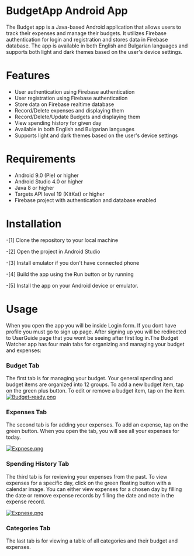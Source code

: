 
# BudgetApp Android App

The Budget app is a Java-based Android application that allows users to track their expenses and manage their budgets. It utilizes Firebase authentication for login and registration and stores data in Firebase database. The app is available in both English and Bulgarian languages and supports both light and dark themes based on the user's device settings.


# Features

- User authentication using Firebase authentication
- User registration using Firebase authentication
- Store data on Firebase realtime database
- Record/Delete expenses and displaying them
- Record/Delete/Update Budgets and displaying them
- View spending history for given day
- Available in both English and Bulgarian languages
- Supports light and dark themes based on the user's device settings




# Requirements
- Android 9.0 (Pie) or higher
- Android Studio 4.0 or higher
- Java 8 or higher
- Targets API level 19 (KitKat) or higher
- Firebase project with authentication and database enabled
# Installation
   -[1] Clone the repository to your local machine

   
   -[2] Open the project in Android Studio

   -[3] Install emulator if you don't have connected phone
   
   -[4] Build the app using the Run button or by running

   -[5] Install the app on your Android device or emulator.
# Usage
When you open the app you will be inside Login form. If you dont have profile you must go to sign up page. After signing up you will be redirected to UserGuide page that you wont be seeing after first log in.The Budget Watcher app has four main tabs for organizing and managing your budget and expenses:


### Budget Tab
The first tab is for managing your budget. Your general spending and budget items are organized into 12 groups. To add a new budget item, tap on the green plus button. To edit or remove a budget item, tap on the item.
[![Budget-ready.png](https://i.postimg.cc/PJHWZKq2/Budget-ready.png)](https://postimg.cc/Vr70PqnC)

### Expenses Tab
The second tab is for adding your expenses. To add an expense, tap on the green button. When you open the tab, you will see all your expenses for today.

[![Expnese.png](https://i.postimg.cc/hjrpMh5L/Expnese.png)](https://postimg.cc/DJSrwfF0)

### Spending History Tab

The third tab is for reviewing your expenses from the past. To view expenses for a specific day, click on the green floating button with a calendar image. You can either view expenses for a chosen day by filling the date or remove expense records by filling the date and note in the expense record.

[![Expnese.png](https://i.postimg.cc/hjrpMh5L/Expnese.png)](https://postimg.cc/DJSrwfF0)

### Categories Tab

The last tab is for viewing a table of all categories and their budget and expenses.


